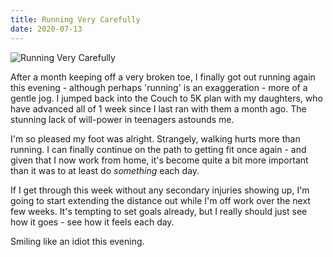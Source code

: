 ```yaml
---
title: Running Very Carefully
date: 2020-07-13
---
```


![Running Very Carefully](https://source.unsplash.com/03UCoidYvXw/1600x900)

After a month keeping off a very broken toe, I finally got out running again this evening - although perhaps 'running' is an exaggeration - more of a gentle jog. I jumped back into the Couch to 5K plan with my daughters, who have advanced all of 1 week since I last ran with them a month ago. The stunning lack of will-power in teenagers astounds me.

I'm so pleased my foot was alright. Strangely, walking hurts more than running. I can finally continue on the path to getting fit once again - and given that I now work from home, it's become quite a bit more important than it was to at least do *something* each day.

If I get through this week without any secondary injuries showing up, I'm going to start extending the distance out while I'm off work over the next few weeks. It's tempting to set goals already, but I really should just see how it goes - see how it feels each day.

Smiling like an idiot this evening.
